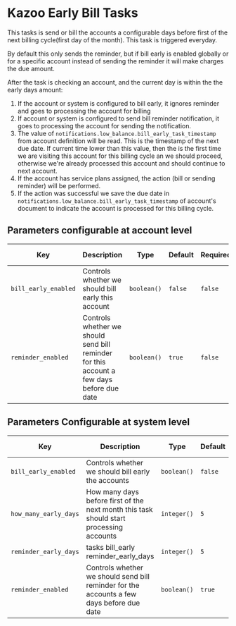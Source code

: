 # Kazoo Early Bill Tasks

This tasks is send or bill the accounts a configurable days before first of the next billing cycle(first day of the month). This task is triggered everyday.

By default this only sends the reminder, but if bill early is enabled globally or for a specific account instead of sending the reminder it will make charges the due amount.

After the task is checking an account, and the current day is within the the early days amount:

1. If the account or system is configured to bill early, it ignores reminder and goes to processing the account for billing
1. If account or system is configured to send bill reminder notification, it goes to processing the account for sending the notification.
1. The value of `notifications.low_balance.bill_early_task_timestamp` from account definition will be read. This is the timestamp of the next due date. If current time lower than this value, then the is the first time we are visiting this account for this billing cycle an we should proceed, otherwise we're already processed this account and should continue to next account.
1. If the account has service plans assigned, the action (bill or sending reminder) will be performed.
1. If the action was successful we save the due date in `notifications.low_balance.bill_early_task_timestamp` of account's document to indicate the account is processed for this billing cycle.

## Parameters configurable at account level

Key | Description | Type | Default | Required | Support Level
--- | ----------- | ---- | ------- | -------- | -------------
`bill_early_enabled` | Controls whether we should bill early this account | `boolean()` | `false` | `false` |
`reminder_enabled` | Controls whether we should send bill reminder for this account a few days before due date | `boolean()` | `true` | `false` |


## Parameters Configurable at system level

Key | Description | Type | Default | Required | Support Level
--- | ----------- | ---- | ------- | -------- | -------------
`bill_early_enabled` | Controls whether we should bill early the accounts | `boolean()` | `false` | `false` |
`how_many_early_days` | How many days before first of the next month this task should start processing accounts | `integer()` | `5` | `false` |
`reminder_early_days` | tasks bill_early reminder_early_days | `integer()` | `5` | `false` |
`reminder_enabled` | Controls whether we should send bill reminder for the accounts a few days before due date | `boolean()` | `true` | `false` |
